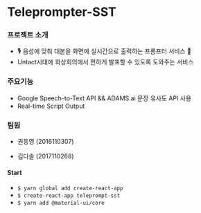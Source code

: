 # Teleprompter-SST


### 프로젝트 소개 
  - 🎙 음성에 맞춰 대본을 화면에 실시간으로 출력하는 프롬프터 서비스 📜
  - Untact시대에 화상회의에서 편하게 발표할 수 있도록 도와주는 서비스


### 주요기능
  - Google Speech-to-Text API && ADAMS.ai 문장 유사도 API 사용
  - Real-time Script Output


### 팀원 
- 권동영 (2016110307)

- 김다솔 (2017110268)

#### Start
- `$ yarn global add create-react-app`
- `$ create-react-app teleprompt-sst`
- `$ yarn add @material-ui/core`